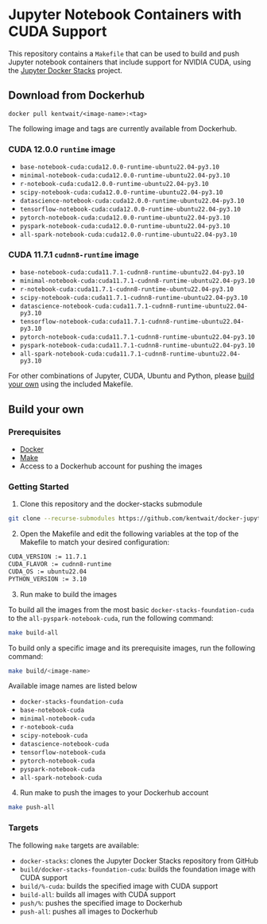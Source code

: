 # Jupyter Notebook Containers with CUDA Support

This repository contains a `Makefile` that can be used to build and push Jupyter notebook containers that include support for NVIDIA CUDA, using the [Jupyter Docker Stacks](https://github.com/jupyter/docker-stacks) project.

## Download from Dockerhub

```
docker pull kentwait/<image-name>:<tag>
```

The following image and tags are currently available from Dockerhub. 

### CUDA 12.0.0 `runtime` image

- `base-notebook-cuda:cuda12.0.0-runtime-ubuntu22.04-py3.10`
- `minimal-notebook-cuda:cuda12.0.0-runtime-ubuntu22.04-py3.10`
- `r-notebook-cuda:cuda12.0.0-runtime-ubuntu22.04-py3.10`
- `scipy-notebook-cuda:cuda12.0.0-runtime-ubuntu22.04-py3.10`
- `datascience-notebook-cuda:cuda12.0.0-runtime-ubuntu22.04-py3.10`
- `tensorflow-notebook-cuda:cuda12.0.0-runtime-ubuntu22.04-py3.10`
- `pytorch-notebook-cuda:cuda12.0.0-runtime-ubuntu22.04-py3.10`
- `pyspark-notebook-cuda:cuda12.0.0-runtime-ubuntu22.04-py3.10`
- `all-spark-notebook-cuda:cuda12.0.0-runtime-ubuntu22.04-py3.10`

### CUDA 11.7.1 `cudnn8-runtime` image

- `base-notebook-cuda:cuda11.7.1-cudnn8-runtime-ubuntu22.04-py3.10`
- `minimal-notebook-cuda:cuda11.7.1-cudnn8-runtime-ubuntu22.04-py3.10`
- `r-notebook-cuda:cuda11.7.1-cudnn8-runtime-ubuntu22.04-py3.10`
- `scipy-notebook-cuda:cuda11.7.1-cudnn8-runtime-ubuntu22.04-py3.10`
- `datascience-notebook-cuda:cuda11.7.1-cudnn8-runtime-ubuntu22.04-py3.10`
- `tensorflow-notebook-cuda:cuda11.7.1-cudnn8-runtime-ubuntu22.04-py3.10`
- `pytorch-notebook-cuda:cuda11.7.1-cudnn8-runtime-ubuntu22.04-py3.10`
- `pyspark-notebook-cuda:cuda11.7.1-cudnn8-runtime-ubuntu22.04-py3.10`
- `all-spark-notebook-cuda:cuda11.7.1-cudnn8-runtime-ubuntu22.04-py3.10`

For other combinations of Jupyter, CUDA, Ubuntu and Python, please [build your own](#build-your-own) using the included Makefile.


## Build your own

### Prerequisites

- [Docker](https://www.docker.com/)
- [Make](https://www.gnu.org/software/make/)
- Access to a Dockerhub account for pushing the images

### Getting Started

1. Clone this repository and the docker-stacks submodule

```bash
git clone --recurse-submodules https://github.com/kentwait/docker-jupyter-cuda.git
```

2. Open the Makefile and edit the following variables at the top of the Makefile to match your desired configuration:

```bash
CUDA_VERSION := 11.7.1
CUDA_FLAVOR := cudnn8-runtime
CUDA_OS := ubuntu22.04
PYTHON_VERSION := 3.10
```

3. Run make to build the images

To build all the images from the most basic `docker-stacks-foundation-cuda` to the `all-pyspark-notebook-cuda`, run the following command:

```bash
make build-all
```

To build only a specific image and its prerequisite images, run the following command:

```bash
make build/<image-name>
```

Available image names are listed below
- `docker-stacks-foundation-cuda`
- `base-notebook-cuda`
- `minimal-notebook-cuda`
- `r-notebook-cuda`
- `scipy-notebook-cuda`
- `datascience-notebook-cuda`
- `tensorflow-notebook-cuda`
- `pytorch-notebook-cuda`
- `pyspark-notebook-cuda`
- `all-spark-notebook-cuda`

4. Run make to push the images to your Dockerhub account

```bash
make push-all
```

### Targets
The following `make` targets are available:

- `docker-stacks`: clones the Jupyter Docker Stacks repository from GitHub
- `build/docker-stacks-foundation-cuda`: builds the foundation image with CUDA support
- `build/%-cuda`: builds the specified image with CUDA support
- `build-all`: builds all images with CUDA support
- `push/%`: pushes the specified image to Dockerhub
- `push-all`: pushes all images to Dockerhub
